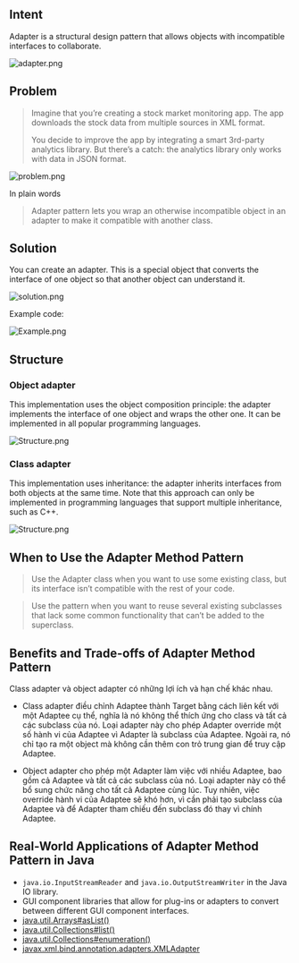 ## Intent

Adapter is a structural design pattern that allows objects with incompatible interfaces to collaborate.

![adapter.png](https://refactoring.guru/images/patterns/content/adapter/adapter-en-2x.png)

## Problem

> Imagine that you’re creating a stock market monitoring app. The app downloads the stock data from multiple sources in XML format.
>
> You decide to improve the app by integrating a smart 3rd-party analytics library. But there’s a catch: the analytics library only works with data in JSON format.

![problem.png](https://refactoring.guru/images/patterns/diagrams/adapter/problem-en-2x.png)

In plain words

> Adapter pattern lets you wrap an otherwise incompatible object in an adapter to make it compatible with another class.

## Solution
You can create an adapter. This is a special object that converts the interface of one object so that another object can understand it.

![solution.png](https://refactoring.guru/images/patterns/diagrams/adapter/solution-en-2x.png)

Example code:

![Example.png](https://www.grubbadvertising.com/uploads/1/2/3/9/123923775/shutterstock-39299461_1_orig.jpg)

## Structure
### Object adapter

This implementation uses the object composition principle: the adapter implements the interface of one object and wraps the other one. It can be implemented in all popular programming languages.

![Structure.png](https://refactoring.guru/images/patterns/diagrams/adapter/structure-object-adapter-2x.png)

### Class adapter
This implementation uses inheritance: the adapter inherits interfaces from both objects at the same time. Note that this approach can only be implemented in programming languages that support multiple inheritance, such as C++.

![Structure.png](https://refactoring.guru/images/patterns/diagrams/adapter/structure-class-adapter-2x.png)

## When to Use the Adapter Method Pattern

> Use the Adapter class when you want to use some existing class, but its interface isn’t compatible with the rest of your code.

> Use the pattern when you want to reuse several existing subclasses that lack some common functionality that can’t be added to the superclass.


## Benefits and Trade-offs of Adapter Method Pattern

Class adapter và object adapter có những lợi ích và hạn chế khác nhau.

- Class adapter điều chỉnh Adaptee thành Target bằng cách liên kết với một Adaptee cụ thể, nghĩa là nó không thể thích ứng cho class và tất cả các subclass của nó. Loại adapter này cho phép Adapter override một số hành vi của Adaptee vì Adapter là subclass của Adaptee. Ngoài ra, nó chỉ tạo ra một object mà không cần thêm con trỏ trung gian để truy cập Adaptee.

- Object adapter cho phép một Adapter làm việc với nhiều Adaptee, bao gồm cả Adaptee và tất cả các subclass của nó. Loại adapter này có thể bổ sung chức năng cho tất cả Adaptee cùng lúc. Tuy nhiên, việc override hành vi của Adaptee sẽ khó hơn, vì cần phải tạo subclass của Adaptee và để Adapter tham chiếu đến subclass đó thay vì chính Adaptee.

## Real-World Applications of Adapter Method Pattern in Java

* `java.io.InputStreamReader` and `java.io.OutputStreamWriter` in the Java IO library.
* GUI component libraries that allow for plug-ins or adapters to convert between different GUI component interfaces.
* [java.util.Arrays#asList()](http://docs.oracle.com/javase/8/docs/api/java/util/Arrays.html#asList%28T...%29)
* [java.util.Collections#list()](https://docs.oracle.com/javase/8/docs/api/java/util/Collections.html#list-java.util.Enumeration-)
* [java.util.Collections#enumeration()](https://docs.oracle.com/javase/8/docs/api/java/util/Collections.html#enumeration-java.util.Collection-)
* [javax.xml.bind.annotation.adapters.XMLAdapter](http://docs.oracle.com/javase/8/docs/api/javax/xml/bind/annotation/adapters/XmlAdapter.html#marshal-BoundType-)
